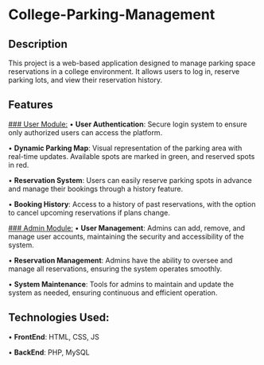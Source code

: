 # College-Parking-Management

## Description

This project is a web-based application designed to manage parking space reservations in a college environment. It allows users to log in, reserve parking lots, and view their reservation history.

## Features

<u>### User Module:</u>
• **User Authentication**: Secure login system to ensure only authorized users can access the platform.

• **Dynamic Parking Map**: Visual representation of the parking area with real-time updates. Available spots are marked in green, and reserved spots in red.

• **Reservation System**: Users can easily reserve parking spots in advance and manage their bookings through a history feature.

• **Booking History**: Access to a history of past reservations, with the option to cancel upcoming reservations if plans change.

<u>### Admin Module:</u>
• **User Management**: Admins can add, remove, and manage user accounts, maintaining the security and accessibility of the system.

• **Reservation Management**: Admins have the ability to oversee and manage all reservations, ensuring the system operates smoothly.

• **System Maintenance**: Tools for admins to maintain and update the system as needed, ensuring continuous and efficient operation.

## Technologies Used:
• **FrontEnd**: HTML, CSS, JS

• **BackEnd**: PHP, MySQL
